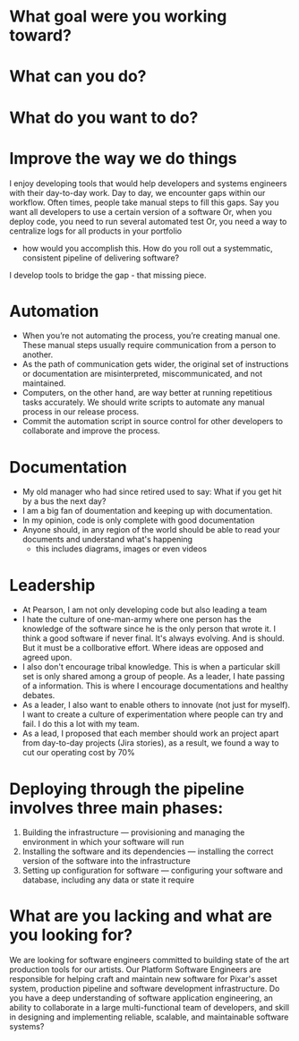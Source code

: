 # What goal were you working toward?
# What can you do?
# What do you want to do?

# Improve the way we do things

I enjoy developing tools that would help developers and systems engineers with their day-to-day work.
Day to day, we encounter gaps within our workflow. Often times, people take manual steps to fill this gaps.
Say you want all developers to use a certain version of a software
Or, when you deploy code, you need to run several automated test 
Or, you need a way to centralize logs for all products in your portfolio
- how would you accomplish this. 
How do you roll out a systemmatic, consistent pipeline of delivering software?

I develop tools to bridge the gap - that missing piece.

# Automation
- When you’re not automating the process, you’re creating manual one. These manual steps usually require communication from a person to another. 
- As the path of communication gets wider, the original set of instructions or documentation are misinterpreted, miscommunicated, and not maintained.
- Computers, on the other hand, are way better at running repetitious tasks accurately. We should write scripts to automate any manual process in our release process. 
- Commit the automation script in source control for other developers to collaborate and improve the process.

# Documentation
- My old manager who had since retired used to say: What if you get hit by a bus the next day? 
- I am a big fan of doumentation and keeping up with documentation. 
- In my opinion, code is only complete with good documentation
- Anyone should, in any region of the world should be able to read your documents and understand what's happening
  - this includes diagrams, images or even videos

# Leadership
- At Pearson, I am not only developing code but also leading a team
- I hate the culture of one-man-army where one person has the knowledge of the software since he is the only person that wrote it. I think a good software if never final. It's always evolving. And is should. But it must be a collborative effort. Where ideas are opposed and agreed upon. 
- I also don't encourage tribal knowledge. This is when a particular skill set is only shared among a group of people. As a leader, I hate passing of a information. This is where I encourage documentations and healthy debates.
- As a leader, I also want to enable others to innovate (not just for myself). I want to create a culture of experimentation where people can try and fail. I do this a lot with my team. 
- As a lead, I proposed that each member should work an project apart from day-to-day projects (Jira stories), as a result, we found a way to cut our operating cost by 70% 

# Deploying through the pipeline involves three main phases:

1. Building the infrastructure — provisioning and managing the environment in which your software will run
2. Installing the software and its dependencies — installing the correct version of the software into the infrastructure
3. Setting up configuration for software — configuring your software and database, including any data or state it require

# What are you lacking and what are you looking for?

We are looking for software engineers committed to building state of the art production tools for our artists. Our Platform Software Engineers are responsible for helping craft and maintain new software for Pixar's asset system, production pipeline and software development infrastructure.
Do you have a deep understanding of software application engineering, an ability to collaborate in a large multi-functional team of developers, and skill in designing and implementing reliable, scalable, and maintainable software systems? 